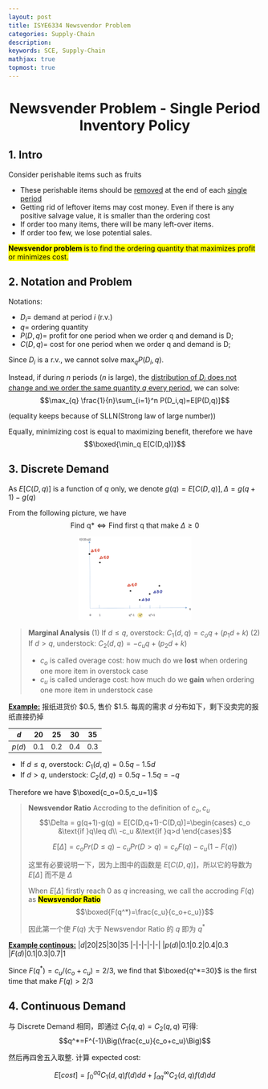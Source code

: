 ```yaml
---
layout: post
title: ISYE6334 Newsvendor Problem
categories: Supply-Chain
description:
keywords: SCE, Supply-Chain
mathjax: true
topmost: true
---
```


<center>

# Newsvender Problem - Single Period Inventory Policy
</center>

## 1. Intro
Consider perishable items such as fruits
- These perishable items should be <u>removed</u> at the end of each <u>single period</u>
- Getting rid of leftover items may cost money. Even if there is any positive salvage value, it is smaller than the ordering cost
- If order too many items, there will be many left-over items.
- If order too few, we lose potential sales.

<span style="background-color: yellow; color: black;">**Newsvendor problem** is to find the ordering quantity that maximizes profit or minimizes cost.</span>


## 2. Notation and Problem

Notations:
- $D_i=$ demand at period $i$ (r.v.)
- $q=$ ordering quantity
- $P(D,q)=$ profit for one period when we order q and demand is D;
- $C(D,q)=$ cost for one period when we order q and demand is D;

Since $D_i$ is a r.v., we cannot solve $\max_q P(D_i,q)$.

Instead, if during $n$ periods ($n$ is large), the <u>distribution of $D_i$ does not change and we order the same quantity $q$ every period</u>, we can solve:
$$\max_{q} \frac{1}{n}\sum_{i=1}^n P(D_i,q)=E[P(D,q)]$$

(equality keeps because of SLLN(Strong law of large number))

Equally, minimizing cost is equal to maximizing benefit, therefore we have
$$\boxed{\min_q E[C(D,q)]}$$

## 3. Discrete Demand
As $E[C(D,q)]$ is a function of $q$ only, we denote $g(q)=E[C(D,q)], \Delta=g(q+1)-g(q)$

From the following picture, we have
$$\text{Find q*}\iff\text{Find first q that make }\Delta\geq 0$$
<center>
    <img src="/images/2022-11/pic0419.jpeg" width="45%">
</center>

> **Marginal Analysis**
> (1) If $d\leq q$, overstock: $C_1(d,q)=c_oq+(p_1d+k)$
> (2) If $d> q$, understock: $C_2(d,q)=-c_uq+(p_2d+k)$
> - $c_o$ is called overage cost: how much do we **lost** when ordering one more item in overstock case
> - $c_u$ is called underage cost: how much do we **gain** when ordering one more item in understock case

**<u>Example:</u>** 报纸进货价 \$0.5, 售价 \$1.5. 每周的需求 $d$ 分布如下，剩下没卖完的报纸直接扔掉

|$d$|20|25|30|35
|-|-|-|-|-|
|$p(d)$|0.1|0.2|0.4|0.3

- If $d\leq q$, overstock: $C_1(d,q)=0.5q-1.5d$
- If $d>q$, understock: $C_2(d,q)=0.5q-1.5q=-q$

Therefore we have $\boxed{c_o=0.5,c_u=1}$

> **Newsvendor Ratio**
> Accroding to the definition of $c_o,c_u$
> $$\Delta = g(q+1)-g(q) = E[C(D,q+1)-C(D,q)]=\begin{cases}
c_o &\text{if }q\leq d\\
-c_u &\text{if }q>d
\end{cases}$$
>
> $$E[\Delta]=c_oPr(D\leq q)-c_uPr(D>q)=c_oF(q)-c_u(1-F(q))$$
> 
> 这里有必要说明一下，因为上图中的函数是 $E[C(D,q)]$，所以它的导数为 $E[\Delta]$ 而不是 $\Delta$
> 
> When $E[\Delta]$ firstly reach 0 as $q$ increasing, we call the accroding $F(q)$ as <span style="background-color: yellow; color: black;">**Newsvendor Ratio**</span>
> $$\boxed{F(q^*)=\frac{c_u}{c_o+c_u}}$$
> 
> 因此第一个使 $F(q)$ 大于 Newsvendor Ratio 的 $q$ 即为 $q^*$

**<u>Example continous:</u>**
|$d$|20|25|30|35
|-|-|-|-|-|
|$p(d)$|0.1|0.2|0.4|0.3
|$F(d)$|0.1|0.3|0.7|1

Since $F(q^*)=c_u/(c_o+c_u)=2/3$, we find that $\boxed{q^*=30}$ is the first time that make $F(q)>2/3$


## 4. Continuous Demand

与 Discrete Demand 相同，即通过 $C_1(q,q)=C_2(q,q)$ 可得:
$$q^*=F^{-1}\Big(\frac{c_u}{c_o+c_u}\Big)$$

然后再四舍五入取整. 计算 expected cost:

$$E[cost]=\int_0^{aq}C_1(d,q)f(d)dd + \int_{aq}^{\infty}C_2(d,q)f(d)dd$$